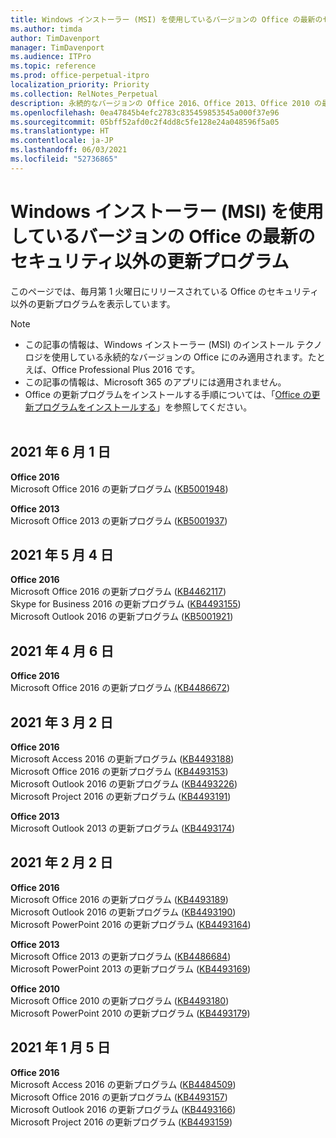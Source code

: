 ```yaml
---
title: Windows インストーラー (MSI) を使用しているバージョンの Office の最新のセキュリティ以外の更新プログラム
ms.author: timda
author: TimDavenport
manager: TimDavenport
ms.audience: ITPro
ms.topic: reference
ms.prod: office-perpetual-itpro
localization_priority: Priority
ms.collection: RelNotes_Perpetual
description: 永続的なバージョンの Office 2016、Office 2013、Office 2010 の最新のセキュリティ以外の更新プログラム情報へのリンクを IT 技術者に提供します
ms.openlocfilehash: 0ea47845b4efc2783c835459853545a000f37e96
ms.sourcegitcommit: 05bff52afd0c2f4dd8c5fe128e24a048596f5a05
ms.translationtype: HT
ms.contentlocale: ja-JP
ms.lasthandoff: 06/03/2021
ms.locfileid: "52736865"
---
```

# <a name="latest-non-security-updates-for-versions-of-office-that-use-windows-installer-msi"></a>Windows インストーラー (MSI) を使用しているバージョンの Office の最新のセキュリティ以外の更新プログラム

このページでは、毎月第 1 火曜日にリリースされている Office のセキュリティ以外の更新プログラムを表示しています。

> [!NOTE]
> - この記事の情報は、Windows インストーラー (MSI) のインストール テクノロジを使用している永続的なバージョンの Office にのみ適用されます。たとえば、Office Professional Plus 2016 です。
> - この記事の情報は、Microsoft 365 のアプリには適用されません。
> - Office の更新プログラムをインストールする手順については、「[Office の更新プログラムをインストールする](https://support.office.com/article/2ab296f3-7f03-43a2-8e50-46de917611c5)」を参照してください。
<br/><br/>

## <a name="june-1-2021"></a>2021 年 6 月 1 日
**Office 2016**<br/>
Microsoft Office 2016 の更新プログラム ([KB5001948](https://support.microsoft.com/help/5001948)) </br> 

**Office 2013**<br/>
Microsoft Office 2013 の更新プログラム ([KB5001937](https://support.microsoft.com/help/5001937)) </br> 

## <a name="may-4-2021"></a>2021 年 5 月 4 日
**Office 2016**<br/>
Microsoft Office 2016 の更新プログラム ([KB4462117](https://support.microsoft.com/help/4462117)) </br> Skype for Business 2016 の更新プログラム ([KB4493155](https://support.microsoft.com/help/4493155)) </br> Microsoft Outlook 2016 の更新プログラム ([KB5001921](https://support.microsoft.com/help/5001921)) </br> 

## <a name="april-6-2021"></a>2021 年 4 月 6 日
**Office 2016**<br/>
Microsoft Office 2016 の更新プログラム [(KB4486672](https://support.microsoft.com/help/4486672)) </br> 

## <a name="march-2-2021"></a>2021 年 3 月 2 日
**Office 2016**<br/>
Microsoft Access 2016 の更新プログラム ([KB4493188](https://support.microsoft.com/help/4493188)) </br> Microsoft Office 2016 の更新プログラム ([KB4493153](https://support.microsoft.com/help/4493153)) </br> Microsoft Outlook 2016 の更新プログラム ([KB4493226](https://support.microsoft.com/help/4493226)) </br> Microsoft Project 2016 の更新プログラム ([KB4493191](https://support.microsoft.com/help/4493191)) </br> 


**Office 2013**<br/>
Microsoft Outlook 2013 の更新プログラム ([KB4493174](https://support.microsoft.com/help/4493174)) </br> 


## <a name="february-2-2021"></a>2021 年 2 月 2 日
**Office 2016**<br/>
Microsoft Office 2016 の更新プログラム ([KB4493189](https://support.microsoft.com/help/4493189)) </br> Microsoft Outlook 2016 の更新プログラム ([KB4493190](https://support.microsoft.com/help/4493190)) </br> Microsoft PowerPoint 2016 の更新プログラム ([KB4493164](https://support.microsoft.com/help/4493164)) </br> 

**Office 2013**<br/>
Microsoft Office 2013 の更新プログラム ([KB4486684](https://support.microsoft.com/help/4486684)) </br>
Microsoft PowerPoint 2013 の更新プログラム ([KB4493169](https://support.microsoft.com/help/4493169)) </br>

**Office 2010**<br/>
Microsoft Office 2010 の更新プログラム ([KB4493180](https://support.microsoft.com/help/4493180)) </br>
Microsoft PowerPoint 2010 の更新プログラム ([KB4493179](https://support.microsoft.com/help/4493179))</br>


## <a name="january-5-2021"></a>2021 年 1 月 5 日
**Office 2016**</br>
Microsoft Access 2016 の更新プログラム ([KB4484509](https://support.microsoft.com/help/4484509)) </br>
Microsoft Office 2016 の更新プログラム ([KB4493157](https://support.microsoft.com/help/4493157)) </br>
Microsoft Outlook 2016 の更新プログラム ([KB4493166](https://support.microsoft.com/help/4493166)) </br>
Microsoft Project 2016 の更新プログラム ([KB4493159](https://support.microsoft.com/help/4493159)) </br>



</br>